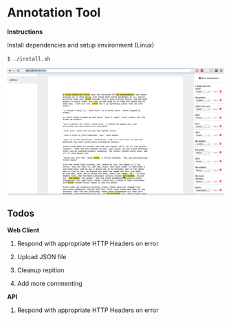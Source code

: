 Annotation Tool
========================================

**Instructions**

Install dependencies and setup environment (Linux)

`$ ./install.sh`


![alt tag](https://github.com/rashadrussell/AnnotationTool/blob/master/AnnotationToolScreenshot.png)


Todos
------


**Web Client**


1. Respond with appropriate HTTP Headers on error

2. Upload JSON file

3. Cleanup repition

4. Add more commenting


**API**

1. Respond with appropriate HTTP Headers on error